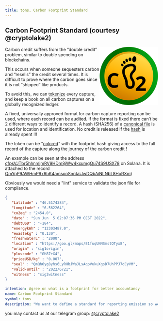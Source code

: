 ```yaml
---
title: tons, Carbon Footprint Standard
--- 
```

<img src=cfprint.png style="display:none">

## Carbon Footprint Standard (courtesy @cryptolake2)

[![tons](cfprint.svg)][fptk]
<style>
img[alt=tons] { max-width: 20vw; float: right }
</style>

Carbon credit suffers from the “double credit” problem, similar to double spending on blockchains.

This occurs when someone sequesters carbon and “resells” the credit
several times. It is difficult to prove where the carbon goes since it
is not “shipped” like products.

To avoid this, we can [tokenize][fptk] every capture, and keep a book on all
carbon captures on a globally recognized ledger.

A fixed, universally approved format for carbon capture reporting can
be used, where each record can be audited. If the format is fixed there
can’t be 2 different ways to identify a record. A hash (SHA256) of
a [canonical file][cf] is used for location and identification. No credit is
released if the [hash] is already spent !!!


The token can be "[colored][tcol]" with the footprint hash giving access to the full record of the capture along the journey
of the carbon credit !

An example can be seen at the address [cfpsVJTbr5hhnmjmRV9HDm8jWw4kxumgQu74S9USX78][fptk] on Solana.
It is attached to the record [QmYqP9AWHmP9x9bK4amsooSnntaiJwDQbAiNLNbL8HoRXm][tcol])

Obviously we would need a "lint" service to validate the json file for compliance.


```json
{
   "Latitude" : "46.5174384",
   "Longitude" : "6.562264",
   "co2eq" : "2454.0",
   "date" : "Sun Jun  5 02:07:36 PM CEST 2022",
   "debtUSD" : "-184",
   "energykWh" : "12303487.0",
   "ewastekg" : "0.130",
   "freshwaterL" : "2000",
   "location" : "https://goo.gl/maps/E1fuqUNNSmstQTyx8",
   "origin" : "sig1origin",
   "pluscode" : "GH87+X4",
   "priceUSD/kg" : "0.007",
   "seal" : "QmQh6yg8yhs6LyRHbJWaJLsAqpVukuXgsD7UhPPJ7dCyVM",
   "valid-until" : "2022/6/21",
   "witness" : "sig2witness"
}
```

[hash]: https://ipfs.safewatch.xyz/ipfs/zb2rhfP8JWxK8vicqf1mvo3gzgHdWBA6MZJBmZF7WdBQuJfu9
[tcol]: https://ipfs.safewatch.xyz/ipns/QmYqP9AWHmP9x9bK4amsooSnntaiJwDQbAiNLNbL8HoRXm
[cf]: https://ipfs.safewatch.xyz/ipfs/zb2rhfP8JWxK8vicqf1mvo3gzgHdWBA6MZJBmZF7WdBQuJfu9
[fptk]: https://explorer.solana.com/address/cfpsVJTbr5hhnmjmRV9HDm8jWw4kxumgQu74S9USX78?cluster=devnet 


```yaml
intention: Agree on what is a footprint for better accountancy
name: Carbon Footprint Standard
symbol: tons
description: "We want to define a standard for reporting emission so we double credits can be avoided"
```

you may contact us
at our telegram group: [@cryptolake2](https://t.me/cryptolake2)

